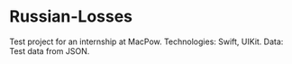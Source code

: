 # Russian-Losses
Test project for an internship at MacPow.
Technologies: Swift, UIKit.
Data: Test data from JSON.
